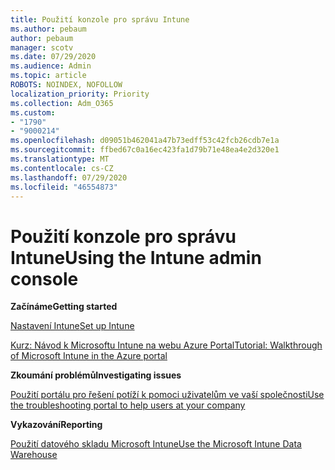 ```yaml
---
title: Použití konzole pro správu Intune
ms.author: pebaum
author: pebaum
manager: scotv
ms.date: 07/29/2020
ms.audience: Admin
ms.topic: article
ROBOTS: NOINDEX, NOFOLLOW
localization_priority: Priority
ms.collection: Adm_O365
ms.custom:
- "1790"
- "9000214"
ms.openlocfilehash: d09051b462041a47b73edff53c42fcb26cdb7e1a
ms.sourcegitcommit: ffbed67c0a16ec423fa1d79b71e48ea4e2d320e1
ms.translationtype: MT
ms.contentlocale: cs-CZ
ms.lasthandoff: 07/29/2020
ms.locfileid: "46554873"
---
```

# <a name="using-the-intune-admin-console"></a><span data-ttu-id="3c435-102">Použití konzole pro správu Intune</span><span class="sxs-lookup"><span data-stu-id="3c435-102">Using the Intune admin console</span></span>

<span data-ttu-id="3c435-103">**Začínáme**</span><span class="sxs-lookup"><span data-stu-id="3c435-103">**Getting started**</span></span>

[<span data-ttu-id="3c435-104">Nastavení Intune</span><span class="sxs-lookup"><span data-stu-id="3c435-104">Set up Intune</span></span>](https://docs.microsoft.com/intune/setup-steps)

[<span data-ttu-id="3c435-105">Kurz: Návod k Microsoftu Intune na webu Azure Portal</span><span class="sxs-lookup"><span data-stu-id="3c435-105">Tutorial: Walkthrough of Microsoft Intune in the Azure portal</span></span>](https://docs.microsoft.com/intune/tutorial-walkthrough-intune-portal)

<span data-ttu-id="3c435-106">**Zkoumání problémů**</span><span class="sxs-lookup"><span data-stu-id="3c435-106">**Investigating issues**</span></span>

[<span data-ttu-id="3c435-107">Použití portálu pro řešení potíží k pomoci uživatelům ve vaší společnosti</span><span class="sxs-lookup"><span data-stu-id="3c435-107">Use the troubleshooting portal to help users at your company</span></span>](https://docs.microsoft.com/intune/help-desk-operators)

<span data-ttu-id="3c435-108">**Vykazování**</span><span class="sxs-lookup"><span data-stu-id="3c435-108">**Reporting**</span></span>

[<span data-ttu-id="3c435-109">Použití datového skladu Microsoft Intune</span><span class="sxs-lookup"><span data-stu-id="3c435-109">Use the Microsoft Intune Data Warehouse</span></span>](https://docs.microsoft.com/intune/reports-nav-create-intune-reports)